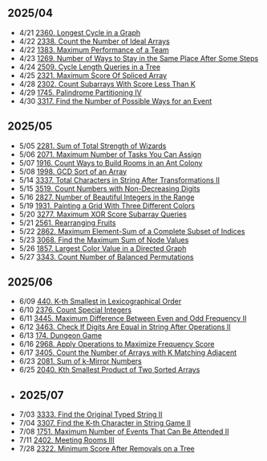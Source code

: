 ## 2025/04
- 4/21 [2360. Longest Cycle in a Graph](Graph/2360_LongestCycleinaGraph.cs)
- 4/22 [2338. Count the Number of Ideal Arrays](Math/2338_CounttheNumberofIdealArrays.cs)
- 4/22 [1383. Maximum Performance of a Team](Heap/1383_MaximumPerformanceofaTeam.cs)
- 4/23 [1269. Number of Ways to Stay in the Same Place After Some Steps](DynamicProgram/1269NumWays.cs)
- 4/24 [2509. Cycle Length Queries in a Tree](Graph/2509CycleLengthQueriesinaTree.cs)
- 4/25 [2321. Maximum Score Of Spliced Array](DynamicProgram/2321_MaximumScoreOfSplicedArray.cs)
- 4/28 [2302. Count Subarrays With Score Less Than K](Sliding_Window/2302_CountSubarraysWithScoreLessThanK.cs)
- 4/29 [1745. Palindrome Partitioning IV](DynamicProgram/1745_PalindromePartitioningIV.cs)
- 4/30 [3317. Find the Number of Possible Ways for an Event](Math/3317_FindtheNumberofPossibleWaysforanEvent.cs)
## 2025/05
- 5/05 [2281. Sum of Total Strength of Wizards](PrefixSum/2281_SumofTotalStrengthofWizards.cs)
- 5/06 [2071. Maximum Number of Tasks You Can Assign](BinarySearch/2071_MaximumNumberofTasksYouCanAssign.cs)
- 5/07 [1916. Count Ways to Build Rooms in an Ant Colony](DynamicProgram/1916_CountWaystoBuildRoomsinanAntColony.cs)
- 5/08 [1998. GCD Sort of an Array](UnionFind/1998_GCDSortofanArray.cs)
- 5/14 [3337. Total Characters in String After Transformations II](Math/3337_TotalCharactersinStringAfterTransformationsII.cs)
- 5/15 [3519. Count Numbers with Non-Decreasing Digits](DIgitDP/3519_CountNumberswithNon-DecreasingDigits.cs)
- 5/16 [2827. Number of Beautiful Integers in the Range](DIgitDP/2827_NumberofBeautifulIntegersintheRange.cs)
- 5/19 [1931. Painting a Grid With Three Different Colors](BitMaskDP/1931_PaintingaGridWithThreeDifferentColors.cs)
- 5/20 [3277. Maximum XOR Score Subarray Queries](DynamicProgram/3277_MaximumXORScoreSubarrayQueries.cs)
- 5/21 [2561. Rearranging Fruits](Greedy/2561_RearrangingFruits.cs)
- 5/22 [2862. Maximum Element-Sum of a Complete Subset of Indices](Math/2862_MaximumElementSumofaCompleteSubsetofIndices.cs)
- 5/23 [3068. Find the Maximum Sum of Node Values](Math/3068_FindtheMaximumSumofNodeValues.cs)
- 5/26 [1857. Largest Color Value in a Directed Graph](TopologicalSorting/1857_LargestColorValueinaDirectedGraph.cs)
- 5/27 [3343. Count Number of Balanced Permutations](DynamicProgram/3343_CountNumberofBalancedPermutations.cs)
## 2025/06
- 6/09 [440. K-th Smallest in Lexicographical Order](Trie/440_KthSmallestinLexicographicalOrder.cs)
- 6/10 [2376. Count Special Integers](DIgitDP/2376_CountSpecialIntegers.cs)
- 6/11 [3445. Maximum Difference Between Even and Odd Frequency II](Sliding_Window/3445_MaximumDifferenceBetweenEvenandOddFrequencyII.cs)
- 6/12 [3463. Check If Digits Are Equal in String After Operations II](Math/3463_CheckIfDigitsAreEqualinStringAfterOperationsII.cs)
- 6/13 [174. Dungeon Game](DynamicProgram/174_DungeonGame.cs)
- 6/16 [2968. Apply Operations to Maximize Frequency Score](BinarySearch/2968_ApplyOperationstoMaximizeFrequencyScore.cs)
- 6/17 [3405. Count the Number of Arrays with K Matching Adjacent](Math/3405_CounttheNumberofArrayswithKMatchingAdjacentElements.cs)
- 6/23 [2081. Sum of k-Mirror Numbers](Math/2081_SumofkMirrorNumbers.cs)
- 6/25 [2040. Kth Smallest Product of Two Sorted Arrays](BinarySearch/2040_KthSmallestProductofTwoSortedArrays.cs)
- ## 2025/07
- 7/03 [3333. Find the Original Typed String II](DynamicProgram/3333_FindtheOriginalTypedStringII.cs)
- 7/04 [3307. Find the K-th Character in String Game II](BitManipulation/3307_FindtheKthCharacterinStringGameII.cs)
- 7/08 [1751. Maximum Number of Events That Can Be Attended II](DynamicProgram/1751_MaximumNumberofEventsThatCanBeAttendedII.cs)
- 7/11 [2402. Meeting Rooms III](Array/2402_MeetingRoomsIII.cs)
- 7/28 [2322. Minimum Score After Removals on a Tree](Tree/2322_MinimumScoreAfterRemovalsonaTree.cs)
